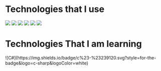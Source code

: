 <h1> Technologies that I use </h1>
<p>
<img src=https://img.shields.io/badge/git-FF4F00?logo=git&logoColor=white&style=flat>
<img src=https://img.shields.io/badge/Docker-00FFFF?logo=Docker&logoColor=white&style=flat>
<img src=https://img.shields.io/badge/linux-FFFF00?logo=linux&logoColor=white&style=flat>
<img src=https://img.shields.io/badge/php-5F00FF?logo=php&logoColor=white&style=flat>
<img src=https://img.shields.io/badge/javascript-FFFF00?logo=javascript&logoColor=white&style=flat>
<img src=https://img.shields.io/badge/MYSQL-FF5F00?logo=mysql&logoColor=white&style=flat>
</p>
<h1> Technologies That I am learning </h1>
<p>
	![C#](https://img.shields.io/badge/c%23-%23239120.svg?style=for-the-badge&logo=c-sharp&logoColor=white)
</p>
